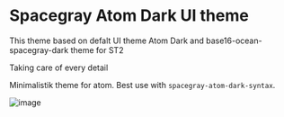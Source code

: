 # Spacegray Atom Dark UI theme

This theme based on defalt UI theme Atom Dark and base16-ocean-spacegray-dark theme for ST2

Taking care of every detail

Minimalistik theme for atom. Best use with `spacegray-atom-dark-syntax`.

![image](http://img-fotki.yandex.ru/get/9746/54504136.7/0_de60f_e2ce8495_orig.png)
